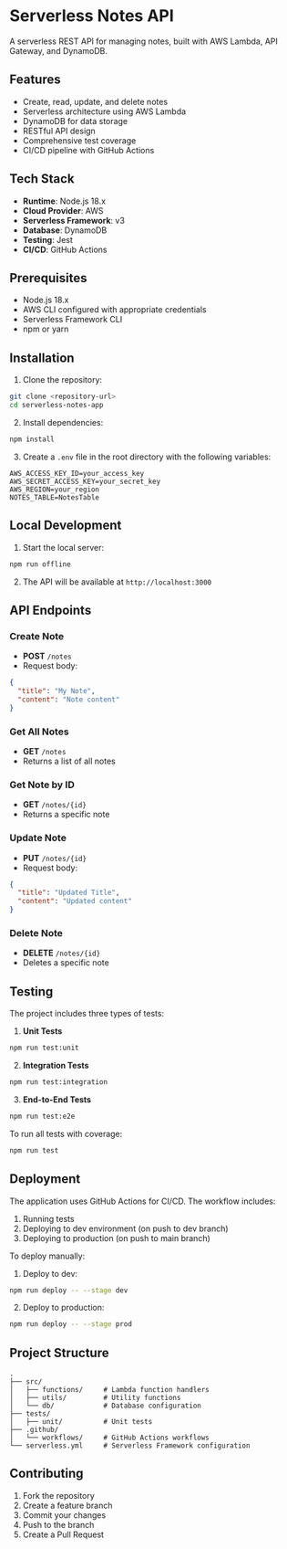 # Serverless Notes API

A serverless REST API for managing notes, built with AWS Lambda, API Gateway, and DynamoDB.

## Features

- Create, read, update, and delete notes
- Serverless architecture using AWS Lambda
- DynamoDB for data storage
- RESTful API design
- Comprehensive test coverage
- CI/CD pipeline with GitHub Actions

## Tech Stack

- **Runtime**: Node.js 18.x
- **Cloud Provider**: AWS
- **Serverless Framework**: v3
- **Database**: DynamoDB
- **Testing**: Jest
- **CI/CD**: GitHub Actions

## Prerequisites

- Node.js 18.x
- AWS CLI configured with appropriate credentials
- Serverless Framework CLI
- npm or yarn

## Installation

1. Clone the repository:
```bash
git clone <repository-url>
cd serverless-notes-app
```

2. Install dependencies:
```bash
npm install
```

3. Create a `.env` file in the root directory with the following variables:
```env
AWS_ACCESS_KEY_ID=your_access_key
AWS_SECRET_ACCESS_KEY=your_secret_key
AWS_REGION=your_region
NOTES_TABLE=NotesTable
```

## Local Development

1. Start the local server:
```bash
npm run offline
```

2. The API will be available at `http://localhost:3000`

## API Endpoints

### Create Note
- **POST** `/notes`
- Request body:
```json
{
  "title": "My Note",
  "content": "Note content"
}
```

### Get All Notes
- **GET** `/notes`
- Returns a list of all notes

### Get Note by ID
- **GET** `/notes/{id}`
- Returns a specific note

### Update Note
- **PUT** `/notes/{id}`
- Request body:
```json
{
  "title": "Updated Title",
  "content": "Updated content"
}
```

### Delete Note
- **DELETE** `/notes/{id}`
- Deletes a specific note

## Testing

The project includes three types of tests:

1. **Unit Tests**
```bash
npm run test:unit
```

2. **Integration Tests**
```bash
npm run test:integration
```

3. **End-to-End Tests**
```bash
npm run test:e2e
```

To run all tests with coverage:
```bash
npm run test
```

## Deployment

The application uses GitHub Actions for CI/CD. The workflow includes:

1. Running tests
2. Deploying to dev environment (on push to dev branch)
3. Deploying to production (on push to main branch)

To deploy manually:

1. Deploy to dev:
```bash
npm run deploy -- --stage dev
```

2. Deploy to production:
```bash
npm run deploy -- --stage prod
```

## Project Structure

```
.
├── src/
│   ├── functions/     # Lambda function handlers
│   ├── utils/         # Utility functions
│   └── db/            # Database configuration
├── tests/
│   ├── unit/          # Unit tests
├── .github/
│   └── workflows/     # GitHub Actions workflows
└── serverless.yml     # Serverless Framework configuration
```

## Contributing

1. Fork the repository
2. Create a feature branch
3. Commit your changes
4. Push to the branch
5. Create a Pull Request
